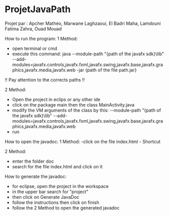 # ProjetJavaPath
Projet par : Apcher Mathéo, Marwane Laghzaoui, El Badri Maha, Lamdouni Fatima Zahra, Ouad Mouad

How to run the program:
1 Method:
- open terminal or cmd
- execute this command:
java --module-path "{path of the javafx sdk}\lib" --add-modules=javafx.controls,javafx.fxml,javafx.swing,javafx.base,javafx.graphics,javafx.media,javafx.web -jar {path of the file path.jar}

!! Pay attention to the corrects paths !!

2 Method:
- Open the project in eclips or any other ide
- click on the package main then the class MainActivity.java
- modify the VM arguments of the class by this:
--module-path "{path of the javafx sdk}\lib" --add-modules=javafx.controls,javafx.fxml,javafx.swing,javafx.base,javafx.graphics,javafx.media,javafx.web
- run

How to open the javadoc:
1 Method:
-click on the file index.html - Shortcut

2 Method:
- enter the folder doc
- search for the file index.html and click on it


How to generate the javadoc:
- for eclipse, open the project in the workspace
- in the upper bar search for "project"
- then click on Generate JavaDoc
- follow the instructions then click on finish
- follow the 2 Method to open the generated javadoc

